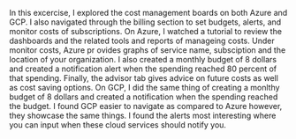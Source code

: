 In this excercise, I explored the cost management boards on both Azure and GCP. I also navigated through the billing section to set budgets, alerts, and monitor costs of subscriptions. 
On Azure, I watched a tutorial to review the dashboards and the related tools and reports of manageing costs. Under monitor costs, Azure pr ovides graphs of service name, subsciption and the location of your organization. I also created a monthly budget of 8 dollars and created a notification alert when the spending reached 80 percent of that spending. Finally, the advisor tab gives advice on future costs as well as cost saving options.
On GCP, I did the same thing of creating a monlthy budget of 8 dollars and created a notification when the spending reached the budget. I found GCP easier to navigate as compared to Azure however, they showcase the same things. I found the alerts most interesting where you can input when these cloud services should notify you. 
